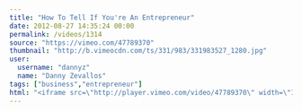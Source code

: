 ```yaml
---
title: "How To Tell If You're An Entrepreneur"
date: 2012-08-27 14:35:24 00:00
permalink: /videos/1314
source: "https://vimeo.com/47789370"
thumbnail: "http://b.vimeocdn.com/ts/331/983/331983527_1280.jpg"
user:
  username: "dannyz"
  name: "Danny Zevallos"
tags: ["business","entrepreneur"]
html: "<iframe src=\"http://player.vimeo.com/video/47789370\" width=\"1280\" height=\"720\" frameborder=\"0\" webkitAllowFullScreen mozallowfullscreen allowFullScreen></iframe>"
---
```



